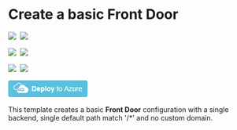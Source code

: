 # Create a basic Front Door

<IMG SRC="https://azurequickstartsservice.blob.core.windows.net/badges/101-front-door-create-basic/PublicLastTestDate.svg" />&nbsp;
<IMG SRC="https://azurequickstartsservice.blob.core.windows.net/badges/101-front-door-create-basic/PublicDeployment.svg" />&nbsp;

<IMG SRC="https://azurequickstartsservice.blob.core.windows.net/badges/101-front-door-create-basic/FairfaxLastTestDate.svg" />&nbsp;
<IMG SRC="https://azurequickstartsservice.blob.core.windows.net/badges/101-front-door-create-basic/FairfaxDeployment.svg" />&nbsp;

<IMG SRC="https://azurequickstartsservice.blob.core.windows.net/badges/101-front-door-create-basic/BestPracticeResult.svg" />&nbsp;
<IMG SRC="https://azurequickstartsservice.blob.core.windows.net/badges/101-front-door-create-basic/CredScanResult.svg" />&nbsp;

<a href="https://portal.azure.com/#create/Microsoft.Template/uri/https%3A%2F%2Fraw.githubusercontent.com%2FAzure%2Fazure-quickstart-templates%2Fmaster%2F101-front-door-create-basic%2Fazuredeploy.json" target="_blank">
    <img src="https://raw.githubusercontent.com/Azure/azure-quickstart-templates/master/1-CONTRIBUTION-GUIDE/images/deploytoazure.png"/>
</a>

This template creates a basic **Front Door** configuration with a single backend, single default path match '/*' and no custom domain.

